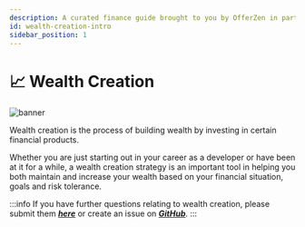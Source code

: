 ```yaml
---
description: A curated finance guide brought to you by OfferZen in partnership with Investec.
id: wealth-creation-intro
sidebar_position: 1
---
```


# 📈 Wealth Creation

![banner](pathname:///img/assets/wealthcreation_investec.png)


Wealth creation is the process of building wealth by investing in certain financial products.

Whether you are just starting out in your career as a developer or have been at it for a while, a wealth creation strategy is an important tool in helping you both maintain and increase your wealth based on your financial situation, goals and risk tolerance.

:::info
If you have further questions relating to wealth creation, please submit them [_**here**_](https://8malmkzgvs8.typeform.com/to/oLVWxa8r?) or create an issue on [_**GitHub**_](https://github.com/OfferZen-Community/developers-finance/issues).
:::

